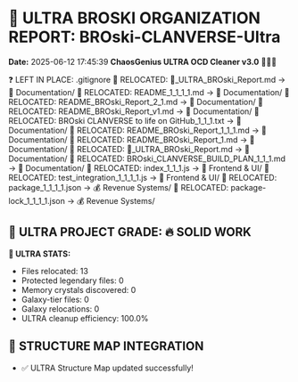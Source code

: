 # 🌌 ULTRA BROSKI ORGANIZATION REPORT: BROski-CLANVERSE-Ultra
**Date:** 2025-06-12 17:45:39
**ChaosGenius ULTRA OCD Cleaner v3.0** 🧠💜🌌

❓ LEFT IN PLACE: .gitignore
📁 RELOCATED: 🌌_ULTRA_BROski_Report.md → 📝 Documentation/
📁 RELOCATED: README_1_1_1_1.md → 📝 Documentation/
📁 RELOCATED: README_BROski_Report_2_1.md → 📝 Documentation/
📁 RELOCATED: README_BROski_Report_v1.md → 📝 Documentation/
📁 RELOCATED: BROski CLANVERSE to life on GitHub_1_1_1.txt → 📝 Documentation/
📁 RELOCATED: README_BROski_Report_1_1_1.md → 📝 Documentation/
📁 RELOCATED: README_BROski_Report_1.md → 📝 Documentation/
📁 RELOCATED: 🌌_ULTRA_BROski_Report.md → 📝 Documentation/
📁 RELOCATED: BROski_CLANVERSE_BUILD_PLAN_1_1_1.md → 📝 Documentation/
📁 RELOCATED: index_1_1_1.js → 🎨 Frontend & UI/
📁 RELOCATED: test_integration_1_1_1_1.js → 🎨 Frontend & UI/
📁 RELOCATED: package_1_1_1_1.json → 💰 Revenue Systems/
📁 RELOCATED: package-lock_1_1_1_1.json → 💰 Revenue Systems/

## 🌌 ULTRA PROJECT GRADE: 🔥 SOLID WORK
**🧠 ULTRA STATS:**
- Files relocated: 13
- Protected legendary files: 0
- Memory crystals discovered: 0
- Galaxy-tier files: 0
- Galaxy relocations: 0
- ULTRA cleanup efficiency: 100.0%

## 🔄 STRUCTURE MAP INTEGRATION
- ✅ ULTRA Structure Map updated successfully!